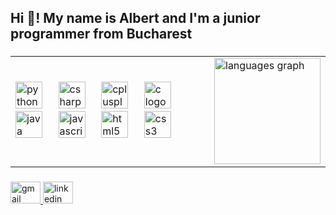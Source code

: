 <h2 align="left">Hi 👋! My name is Albert and I'm a junior programmer from Bucharest</h2>

###

<!-- Table to align the icons and stats side by side -->
<table>
  <tr>
    <!-- Programming languages icons -->
    <td>
      <div align="left">
        <img src="https://cdn.jsdelivr.net/gh/devicons/devicon/icons/python/python-original.svg" height="43" alt="python logo" />
        <img width="17" />
        <img src="https://cdn.jsdelivr.net/gh/devicons/devicon/icons/csharp/csharp-original.svg" height="43" alt="csharp logo" />
        <img width="17" />
        <img src="https://cdn.jsdelivr.net/gh/devicons/devicon/icons/cplusplus/cplusplus-original.svg" height="43" alt="cplusplus logo" />
        <img width="17" />
        <img src="https://cdn.jsdelivr.net/gh/devicons/devicon/icons/c/c-original.svg" height="43" alt="c logo" />
        <img width="17" />
        <img src="https://cdn.jsdelivr.net/gh/devicons/devicon/icons/java/java-original.svg" height="43" alt="java logo" />
        <img width="17" />
        <img src="https://cdn.jsdelivr.net/gh/devicons/devicon/icons/javascript/javascript-original.svg" height="43" alt="javascript logo" />
        <img width="17" />
        <img src="https://cdn.jsdelivr.net/gh/devicons/devicon/icons/html5/html5-original.svg" height="43" alt="html5 logo" />
        <img width="17" />
        <img src="https://cdn.jsdelivr.net/gh/devicons/devicon/icons/css3/css3-original.svg" height="43" alt="css3 logo" />
      </div>
    </td>
    <!-- Stats -->
    <td>
      <div align="left">
        <img src="https://github-readme-stats.vercel.app/api/top-langs?username=JustAlbert02&locale=en&hide_title=false&layout=compact&card_width=320&langs_count=5&theme=github_dark&hide_border=true" height="170" alt="languages graph" />
      </div>
    </td>
  </tr>
</table>

###

<!-- Social media links -->
<div align="left">
  <a href="mailto:--@gmail.com" target="_blank">
    <img src="https://raw.githubusercontent.com/maurodesouza/profile-readme-generator/master/src/assets/icons/social/gmail/default.svg" width="48" height="35" alt="gmail logo" />
  </a>
  <a href="https://www.linkedin.com/in/--/" target="_blank">
    <img src="https://raw.githubusercontent.com/maurodesouza/profile-readme-generator/master/src/assets/icons/social/linkedin/default.svg" width="48" height="35" alt="linkedin logo" />
  </a>
</div>

###
